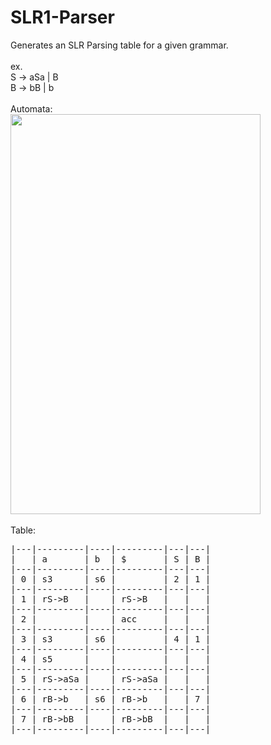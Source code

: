 # SLR1-Parser
Generates an SLR Parsing table for a given grammar.\
\
ex.\
S -> aSa | B\
B -> bB | b
<br></br>
Automata:\
<img src="https://github.com/Cherry-Trees/SLR1-Parser/blob/main/src/automata.png" width="400" height="640" />
\
\
Table:
<pre>
|---|---------|----|---------|---|---|
|   | a       | b  | $       | S | B |
|---|---------|----|---------|---|---|
| 0 | s3      | s6 |         | 2 | 1 |
|---|---------|----|---------|---|---|
| 1 | rS->B   |    | rS->B   |   |   |
|---|---------|----|---------|---|---|
| 2 |         |    | acc     |   |   |
|---|---------|----|---------|---|---|
| 3 | s3      | s6 |         | 4 | 1 |
|---|---------|----|---------|---|---|
| 4 | s5      |    |         |   |   |
|---|---------|----|---------|---|---|
| 5 | rS->aSa |    | rS->aSa |   |   |
|---|---------|----|---------|---|---|
| 6 | rB->b   | s6 | rB->b   |   | 7 |
|---|---------|----|---------|---|---|
| 7 | rB->bB  |    | rB->bB  |   |   |
|---|---------|----|---------|---|---|
</pre>
